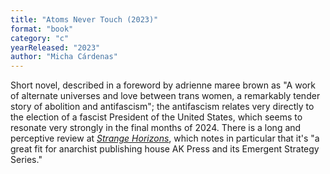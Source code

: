 ```yaml
---
title: "Atoms Never Touch (2023)"
format: "book"
category: "c"
yearReleased: "2023"
author: "Micha Cárdenas"
---
```

Short novel, described in a foreword by adrienne maree brown as "A work of alternate universes and love between trans women, a remarkably tender story of abolition and antifascism&quot;; the antifascism relates very directly to the election of a fascist President of the United States, which seems to resonate very strongly in the final months of 2024. There is a long and perceptive review at _<a href="http://strangehorizons.com/non-fiction/atoms-never-touch-by-micha-cardenas/">Strange Horizons_</a>, which notes in particular that it's "a great fit for anarchist publishing house AK Press and its Emergent Strategy Series."

